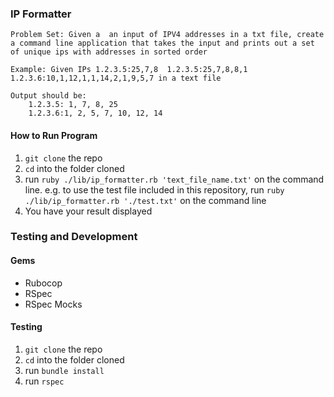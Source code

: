  ### IP Formatter
 ``` 
 Problem Set: Given a  an input of IPV4 addresses in a txt file, create a command line application that takes the input and prints out a set of unique ips with addresses in sorted order 
 ```

```
Example: Given IPs 1.2.3.5:25,7,8  1.2.3.5:25,7,8,8,1  1.2.3.6:10,1,12,1,1,14,2,1,9,5,7 in a text file

Output should be: 
    1.2.3.5: 1, 7, 8, 25
    1.2.3.6:1, 2, 5, 7, 10, 12, 14
```

#### How to Run Program

1. `git clone` the repo 
2. `cd` into the folder cloned
3.  run `ruby ./lib/ip_formatter.rb 'text_file_name.txt'` on the command line. e.g. to use the test file included in this repository, run `ruby ./lib/ip_formatter.rb './test.txt'` on the command line
4. You have your result displayed


### Testing and Development

#### Gems
* Rubocop
* RSpec
* RSpec Mocks

#### Testing
1. `git clone` the repo 
2. `cd` into the folder cloned
3. run `bundle install`
4. run `rspec`

